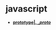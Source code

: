 # javascript
- [**prototype|. __proto_**](https://github.com/ArcherGrey/study/blob/master/JavaScript/frontend/javascript/prototype.md)




